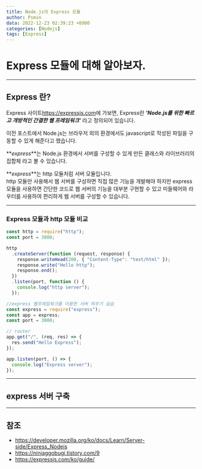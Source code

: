 ```yaml
---
title: Node.js의 Express 모듈
author: Psmin
data: 2022-12-23 02:39:23 +0900
categories: [Nodejs]
tags: [Express]
---
```


# Express 모듈에 대해 알아보자.

---

## Express 란?

Express 사이트<https://expressjs.com>에 가보면, Express란 **_'Node.js를 위한 빠르고 개방적인 간결한 웹 프레임워크'_** 라고 정의되어 있습니다.

이전 포스트에서 Node.js는 브라우저 외의 환경에서도 javascript로 작성된 파일을 구동할 수 있게 해준다고 했습니다.

**_express_**는 Node.js 환경에서 서버를 구성할 수 있게 만든 클래스와 라이브러리의 집합체 라고 볼 수 있습니다.

**_express_**는 http 모듈처럼 서버 모듈입니다.  
http 모듈만 사용해서 웹 서버를 구성하면 직접 많은 기능을 개발해야 하지만 express 모듈을 사용하면 간단한 코드로 웹 서버의 기능을 대부분 구현할 수 있고 미들웨어와 라우터를 사용하여 편리하게 웹 서버를 구성할 수 있습니다.

---

### Express 모듈과 http 모듈 비교

```js
const http = require("http");
const port = 3000;

http
  .createServer(function (request, response) {
    response.writeHead(200, { "Content-Type": "text/html" });
    response.write("Hello http");
    response.end();
  })
  .listen(port, function () {
    console.log("http server");
  });
```

```js
//express 웹프레임워크를 이용한 서버 띄우기 실습
const express = require("express");
const app = express;
const port = 3000;

// router
app.get("/", (req, res) => {
  res.send("Hello Express");
});

app.listen(port, () => {
  console.log("Express server");
});
```

---

## express 서버 구축

---

## 참조

- <https://developer.mozilla.org/ko/docs/Learn/Server-side/Express_Nodejs>
- <https://ninjaggobugi.tistory.com/9>
- <https://expressjs.com/ko/guide/>
